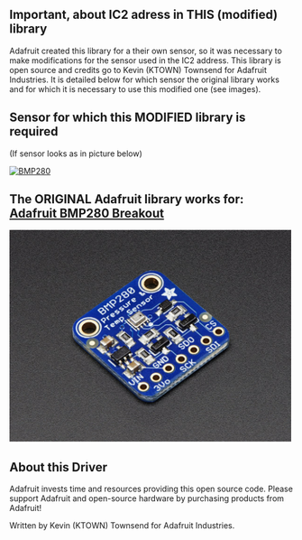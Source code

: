 ## Important, about  IC2 adress in THIS (modified) library ##
Adafruit created this library for a their own sensor, so it was necessary to make modifications for the sensor used in the IC2 address. This library is open source and credits go to Kevin (KTOWN) Townsend for Adafruit Industries. It is detailed below for which sensor the original library works and for which it is necessary to use this modified one (see images).
## Sensor for which this MODIFIED library is required ##
(If sensor looks as in picture below)

<a href='https://postimg.cc/ZBsZryqF' target='_blank'><img src='https://i.postimg.cc/ZBsZryqF/BMP280.png' border='0' alt='BMP280'/></a>

## The ORIGINAL Adafruit library works for: [Adafruit BMP280 Breakout](http://www.adafruit.com/products/2651) ##
<a href="https://www.adafruit.com/product/2651"><img src="assets/board.jpg" width="500"/></a>

## About this Driver ##

Adafruit invests time and resources providing this open source code.  Please support Adafruit and open-source hardware by purchasing products from Adafruit!

Written by Kevin (KTOWN) Townsend for Adafruit Industries.
